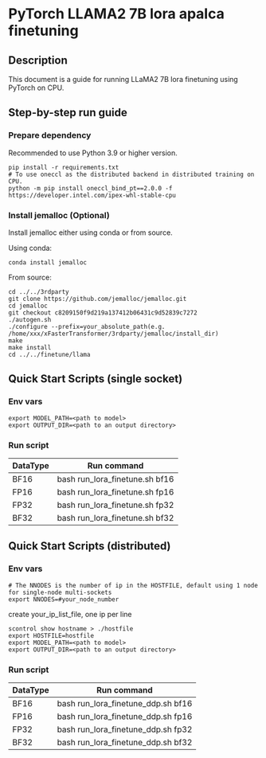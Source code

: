 # PyTorch LLAMA2 7B lora apalca finetuning

## Description
This document is a guide for running LLaMA2 7B lora finetuning using PyTorch on CPU.

## Step-by-step run guide
### Prepare dependency
Recommended to use Python 3.9 or higher version.
```
pip install -r requirements.txt
# To use oneccl as the distributed backend in distributed training on CPU.
python -m pip install oneccl_bind_pt==2.0.0 -f https://developer.intel.com/ipex-whl-stable-cpu
```
### Install jemalloc (Optional)
Install jemalloc either using conda or from source.

Using conda:
```
conda install jemalloc
```
From source:
```
cd ../../3rdparty
git clone https://github.com/jemalloc/jemalloc.git 
cd jemalloc
git checkout c8209150f9d219a137412b06431c9d52839c7272
./autogen.sh
./configure --prefix=your_absolute_path(e.g. /home/xxx/xFasterTransformer/3rdparty/jemalloc/install_dir)
make
make install
cd ../../finetune/llama
```
## Quick Start Scripts (single socket)
### Env vars
```
export MODEL_PATH=<path to model>
export OUTPUT_DIR=<path to an output directory>
```
### Run script
| DataType    | Run command |
| ----------- | ----------- |
|  BF16       | bash run_lora_finetune.sh bf16 |
|  FP16       | bash run_lora_finetune.sh fp16 |
|  FP32       | bash run_lora_finetune.sh fp32 |
|  BF32       | bash run_lora_finetune.sh bf32 |
## Quick Start Scripts (distributed)
### Env vars
```
# The NNODES is the number of ip in the HOSTFILE, default using 1 node for single-node multi-sockets
export NNODES=#your_node_number
```
create your_ip_list_file, one ip per line
```
scontrol show hostname > ./hostfile
export HOSTFILE=hostfile 
export MODEL_PATH=<path to model>
export OUTPUT_DIR=<path to an output directory>
```
### Run script
| DataType    | Run command |
| ----------- | ----------- |
|  BF16       | bash run_lora_finetune_ddp.sh bf16 |
|  FP16       | bash run_lora_finetune_ddp.sh fp16 |
|  FP32       | bash run_lora_finetune_ddp.sh fp32 |
|  BF32       | bash run_lora_finetune_ddp.sh bf32 |
